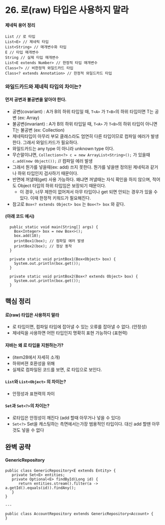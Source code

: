 # 26. 로(raw) 타입은 사용하지 말라

#### 제네릭 용어 정리
```
List // 로 타입
List<E> // 제네릭 타입
List<String> // 매개변수화 타입
E // 타입 매개변수
String // 실제 타입 매개변수
List<E extends Number> // 한정적 타입 매개변수
Class<?> // 비한정적 와일드카드 타입
Class<? extends Annotation> // 한정적 와일드카드 타입
```

### 와일드카드와 제네릭 타입의 차이는?
#### 먼저 공변과 불공변을 알아야 한다.
 * 공변(covariant) : A가 B의 하위 타입일 때, `T<A>` 가 `T<B>`의 하위 타입이면 T는 공변 (ex: Array)
 * 불공변(invariant) : A가 B의 하위 타입일 때, `T<A>` 가 `T<B>`의 하위 타입이 아니면 T는 불공변 (ex: Collection)
 * 제네릭타입이 아무리 부모 클래스라도 엄연히 다른 타입이므로 컴파일 에러가 발생한다. 그래서 와일드카드가 필요하다.
 * 와일드카드는 any type 이 아니라 unknown type 이다.
 * 무슨말이냐면, `Collection<?> c = new ArrayList<String>();` 가 있을때 `c.add(new Object());` // 컴파일 에러 발생
 * 그래서 뭔가를 넣을때(ex: add) 쓰지 못한다. 뭔가를 넣을땐 정의된 제네릭과 같거나 하위 타입인지 검사하기 때문이다.
 * 반면에 꺼낼때(get) 사용 가능하다. 왜냐면 꺼낼때는 자식 확인을 하지 않으며, 적어도 Object 타입의 하위 타입임은 보장되기 때문이다.
    * 이 경우, 너무 제한이 없어져서 아무 타입이나 get 되면 안되는 경우가 있을 수 있다. 이때 한정적 키워드가 필요해진다. 
 * 참고로 `Box<? extends Object> box` 는 `Box<?> box` 와 같다.
#### (아래 코드 예시)
```
  public static void main(String[] args) {
    Box<Integer> box = new Box<>();
    box.add(10);
    printBox1(box); // 컴파일 에러 발생
    printBox2(box); // 정상 동작
  }
  
  private static void printBox1(Box<Object> box) {
    System.out.println(box.get());
  }

  private static void printBox2(Box<? extends Object> box) {
    System.out.println(box.get());
  }

```

## 핵심 정리
#### 로(raw) 타입은 사용하지 말라
 * 로 타입이면, 컴파일 타임에 잡아낼 수 있는 오류를 잡아낼 수 없다. (안정성)
 * 제네릭을 사용하면 어떤 타입인지 명확히 표현 가능하다 (표현력)
#### 자바는 왜 로 타입을 지원하는가?
 * (item28에서 자세히 소개)
 * 하위버젼 호환성을 위해
 * 실제로 컴파일된 코드를 보면, 로 타입으로 보인다.
#### `List`와 `List<Object>` 의 차이는?
 * 안정성과 표현력의 차이
#### `Set`과 `Set<?>`의 차이는?
 * 로타입은 안정성이 깨진다 (add 할때 아무거나 넣을 수 있다)
 * `Set<?>` Set을 캐스팅하는 측면에서는가장 범용적인 타입이다. 대신 add 할땐 아무것도 넣을 수 없다


## 완벽 공략
#### GenericRepository

```
public class GenericRepository<E extends Entity> {
   private Set<E> entities;
   private Optional<E> findById(Long id) {
      return entities.stream().filter(a -> a.getId().equals(id)).findAny();
   }
}

---

public class AccountRepository extends GenericRepository<Account> {
}
```


